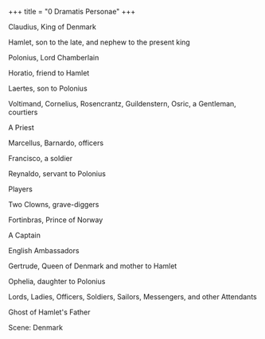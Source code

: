 +++
title = "0 Dramatis Personae"
+++


Claudius, King of Denmark

Hamlet, son to the late, and nephew to the present king

Polonius, Lord Chamberlain

Horatio, friend to Hamlet

Laertes, son to Polonius

Voltimand, Cornelius, Rosencrantz, Guildenstern, Osric, a Gentleman, courtiers

A Priest

Marcellus, Barnardo, officers

Francisco, a soldier

Reynaldo, servant to Polonius

Players

Two Clowns, grave-diggers

Fortinbras, Prince of Norway

A Captain

English Ambassadors

Gertrude, Queen of Denmark and mother to Hamlet

Ophelia, daughter to Polonius

Lords, Ladies, Officers, Soldiers, Sailors, Messengers, and other Attendants

Ghost of Hamlet's Father

Scene: Denmark
